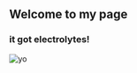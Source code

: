 ## Welcome to my page

### it got electrolytes!
![yo](https://avatars3.githubusercontent.com/u/12727695?s=460&v=4)
